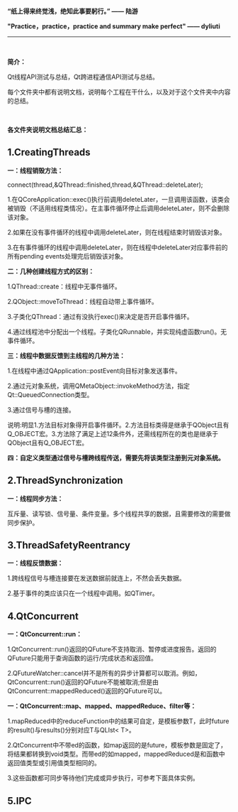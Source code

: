 **“纸上得来终觉浅，绝知此事要躬行。”  —— 陆游**

**"Practice，practice，practice and summary make perfect" —— dyliuti**

------



<br>

**简介：**

Qt线程API测试与总结，Qt跨进程通信API测试与总结。

每个文件夹中都有说明文档，说明每个工程在干什么，以及对于这个文件夹中内容的总结。

<br>

**各文件夹说明文档总结汇总：**

## 1.CreatingThreads

**一：线程销毁方法：**

connect(thread,&QThread::finished,thread,&QThread::deleteLater);

1.在QCoreApplication::exec()执行前调用deleteLater，一旦调用该函数，该类会被销毁（不适用线程类情况）。在主事件循环停止后调用deleteLater，则不会删除该对象。

2.如果在没有事件循环的线程中调用deleteLater，则在线程结束时销毁该对象。

3.在有事件循环的线程中调用deleteLater，则在线程中deleteLater对应事件前的所有pending events处理完后销毁该对象。

**二：几种创建线程方式的区别：**

1.QThread::create：线程中无事件循环。

2.QObject::moveToThread：线程自动带上事件循环。

3.子类化QThread：通过有没执行exec()来决定是否开启事件循环。

4.通过线程池中分配出一个线程。子类化QRunnable，并实现纯虚函数run()。无事件循环。

**三：线程中数据反馈到主线程的几种方法：**

1.在线程中通过QApplication::postEvent向目标对象发送事件。

2.通过元对象系统，调用QMetaObject::invokeMethod方法，指定Qt::QueuedConnection类型。

3.通过信号与槽的连接。

说明:明显1.方法目标对象得开启事件循环。2.方法目标类得是继承于QObject且有Q_OBJECT宏。3.方法除了满足上述12条件外，还需线程所在的类也是继承于QObject且有Q_OBJECT宏。

**四：自定义类型通过信号与槽跨线程传送，需要先将该类型注册到元对象系统。**

## 2.ThreadSynchronization

**一：线程同步方法：**

互斥量、读写锁、信号量、条件变量。多个线程共享的数据，且需要修改的需要做同步保护。

## 3.ThreadSafetyReentrancy

**一：线程反馈数据：**

1.跨线程信号与槽连接要在发送数据前就连上，不然会丢失数据。

2.基于事件的类应该只在一个线程中调用。如QTimer。

## 4.QtConcurrent

**一：QtConcurrent::run：**

1.QtConcurrent::run()返回的QFuture不支持取消、暂停或进度报告。返回的QFuture只能用于查询函数的运行/完成状态和返回值。 

2.QFutureWatcher::cancel并不是所有的异步计算都可以取消。例如，QtConcurrent::run()返回的QFuture不能被取消;但是由QtConcurrent::mappedReduced()返回的QFuture可以。

**一：QtConcurrent::map、mapped、mappedReduce、filter等：**

1.mapReduced中的reduceFunction中的结果可自定，是模板参数T，此时future的result()与results()分别对应T与QLIst< T>。

2.QtConcurrent中不带ed的函数，如map返回的是future<void>，模板参数是固定了，将结果都转换到void类型。而带ed的如mapped，mappedReduced是和函数中返回值类型或引用值类型相同的。  

3.这些函数都可同步等待他们完成或异步执行，可参考下面具体实例。

## 5.IPC

